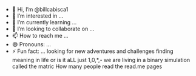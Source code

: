 - 👋 Hi, I’m @billcabisca1
- 👀 I’m interested in ...
- 🌱 I’m currently learning ...
- 💞️ I’m looking to collaborate on ...
- 📫 How to reach me ...
- 😄 Pronouns: ...
- ⚡ Fun fact: ...
looking for new adventures and challenges
finding meaning in life or is it aLL just 1,0,*,- we are living in a binary simulation called the matric
How many people read the read.me pages

<!---
billcabisca1/billcabisca1 is a ✨ special ✨ repository because its `README.md` (this file) appears on your GitHub profile.
You can click the Preview link to take a look at your changes.
--->
